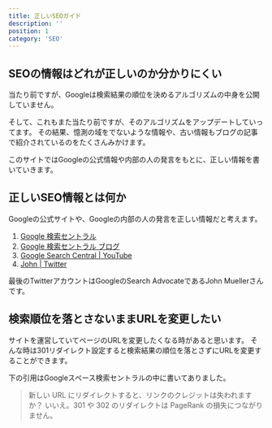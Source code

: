 ```yaml
---
title: 正しいSEOガイド
description: ''
position: 1
category: 'SEO'
---
```

## SEOの情報はどれが正しいのか分かりにくい
当たり前ですが、Googleは検索結果の順位を決めるアルゴリズムの中身を公開していません。

そして、これもまた当たり前ですが、そのアルゴリズムをアップデートしていってます。
その結果、憶測の域をでないような情報や、古い情報もブログの記事で紹介されているのをたくさんみかけます。

このサイトではGoogleの公式情報や内部の人の発言をもとに、正しい情報を書いていきます。

## 正しいSEO情報とは何か
Googleの公式サイトや、Googleの内部の人の発言を正しい情報だと考えます。

1. [Google 検索セントラル](https://developers.google.com/search/?hl=JA)
1. [Google 検索セントラル ブログ](https://developers.google.com/search/blog?hl=ja)
1. [Google Search Central | YouTube](https://m.youtube.com/user/GoogleWebmasterHelp)
1. [John | Twitter](https://twitter.com/JohnMu)

最後のTwitterアカウントはGoogleのSearch AdvocateであるJohn Muellerさんです。

## 検索順位を落とさないままURLを変更したい
サイトを運営していてページのURLを変更したくなる時があると思います。
そんな時は301リダイレクト設定すると検索結果の順位を落とさずにURLを変更することができます。

下の引用はGoogleスペース検索セントラルの中に書いてありました。

> 新しい URL にリダイレクトすると、リンクのクレジットは失われますか？
> いいえ。301 や 302 のリダイレクトは PageRank の損失につながりません。

